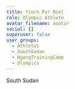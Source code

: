 ```yaml
---
title: Yiech Pur Biel
role: Olympic Athlete
avatar_filename: avatar
social: []
superuser: false
user_groups:
  - Athletes
  - SouthSudan
  - NgongTrainingCamp
  - Olympics
---
```

South Sudan